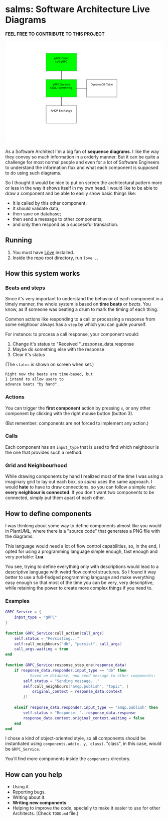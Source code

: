 # salms: Software Architecture Live Diagrams

**FEEL FREE TO CONTRIBUTE TO THIS PROJECT**

![GIF demonstranting the results](https://raw.githubusercontent.com/cleber-solutions/salms/master/img/grpc-dynamo-and-amqp.gif)

As a Software Architect I'm a big fan of
**sequence diagrams**. I like the way they convey so much
information in a orderly manner. But it can be quite a
challenge for most normal people and even for a lot of
Software Engineers to understand the information flux and
what each component is supposed to do using such diagrams.

So I thought it would be nice to put on screen the
architectural pattern more or less in the way it shows
itself in my own head. I would like to be able to draw a
component and be able to easily show basic things like:

* It is called by this other component;
* It should validate data;
* then save on database;
* then send a message to other components;
* and only then respond as a successful transaction.

## Running

1. You must have [Löve](https://love2d.org/) installed.
1. Inside the repo root directory, run `love .`.

## How this system works

### Beats and steps

Since it's very important to understand the behavior of each
component in a timely manner, the whole system is based on
**time beats** or *beats*. You know, as if someone was
beating a drum to mark the timing of each thing.

Common actions like responding to a call or processing a
response from some neighbour always has a `step` by which
you can guide yourself.

For instance: to process a call response, your component
would:

1. Change it's status to "Received "..response_data.response
1. Maybe do something else with the response
1. Clear it's status

(The `status` is shown on screen when set.)

    Right now the beats are time-based, but
    I intend to allow users to
    advance beats "by hand".

### Actions

You can trigger the **first component** action by pressing
`x`, or any other component by clicking with the right
mouse button (button 3).

(But remember: components are not forced to implement any
action.)

### Calls

Each component has an `input_type` that is used to find
which neighbour is the one that provides such a method.

### Grid and Neighbourhood

While drawing components by hand I realized most of the
time I was using a imaginary grid to lay out each box, so
*salms* uses the same approach. I would **hate** to have
to draw connections, so you can follow a simple rule:
**every neighbour is connected**. If you don't want two
components to be connected, simply put them apart of
each other.

## How to define components

I was thinking about some way to define components almost
like you would in PlantUML, where there is a "source code"
that generates a PNG file with the diagrams.

This language would need a lot of flow control
capabilities, so, in the end, I opted for using a
programming language simple enough, fast enough and very
portable: **Lua**.

You see, trying to define everything only with descriptions
would lead to a descriptive language with weird flow
control structures. So I found it way better to use a
full-fledged programming language and make everything
easy enough so that most of the time you can be very, very
descriptive, while retaining the power to create more
complex things if you need to.

### Examples

```lua
GRPC_Service = {
    input_type = "gRPC"
}

function GRPC_Service:call_action(call_args)
    self.status = "Persisting..."
    self:call_neighbours("db", "persist", call_args)
    call_args.waiting = true
end

function GRPC_Service:response_step_one(response_data)
    if response_data.responder.input_type == "db" then
        -- Saved on database, now send message to other components:
        self.status = "Sending message..."
        self:call_neighbours("amqp.publish", "topic", {
            original_context = response_data.context
        })

    elseif response_data.responder.input_type == "amqp.publish" then
        self.status = "Response: "..response_data.response
        response_data.context.original_context.waiting = false
    end
end
```

I chose a kind of object-oriented style, so all components
should be instantiated using `components.add(x, y, class)`.
"class", in this case, would be `GRPC_Service`.

You'll find more components inside the `components` directory.

## How can you help

* Using it.
* Reporting bugs.
* Writing about it.
* **Writing new components**
* Helping to improve the code, specially to make it
  easier to use for other Architects. (Check `TODO.md`
  file.)
